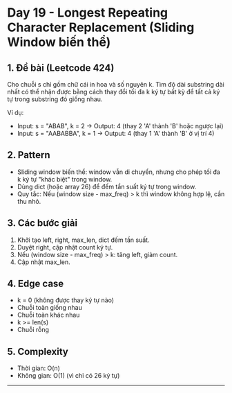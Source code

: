 # Day 19 - Longest Repeating Character Replacement (Sliding Window biến thể)

## 1. Đề bài (Leetcode 424)
Cho chuỗi s chỉ gồm chữ cái in hoa và số nguyên k. Tìm độ dài substring dài nhất có thể nhận được bằng cách thay đổi tối đa k ký tự bất kỳ để tất cả ký tự trong substring đó giống nhau.

Ví dụ:
- Input: s = "ABAB", k = 2 → Output: 4 (thay 2 'A' thành 'B' hoặc ngược lại)
- Input: s = "AABABBA", k = 1 → Output: 4 (thay 1 'A' thành 'B' ở vị trí 4)

## 2. Pattern
- Sliding window biến thể: window vẫn di chuyển, nhưng cho phép tối đa k ký tự "khác biệt" trong window.
- Dùng dict (hoặc array 26) để đếm tần suất ký tự trong window.
- Quy tắc: Nếu (window size - max_freq) > k thì window không hợp lệ, cần thu nhỏ.

## 3. Các bước giải
1. Khởi tạo left, right, max_len, dict đếm tần suất.
2. Duyệt right, cập nhật count ký tự.
3. Nếu (window size - max_freq) > k: tăng left, giảm count.
4. Cập nhật max_len.

## 4. Edge case
- k = 0 (không được thay ký tự nào)
- Chuỗi toàn giống nhau
- Chuỗi toàn khác nhau
- k >= len(s)
- Chuỗi rỗng

## 5. Complexity
- Thời gian: O(n)
- Không gian: O(1) (vì chỉ có 26 ký tự)

---
